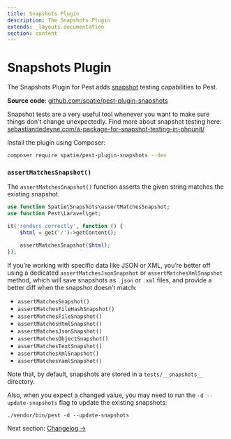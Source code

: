 ```yaml
---
title: Snapshots Plugin
description: The Snapshots Plugin
extends: _layouts.documentation
section: content
---
```


# Snapshots Plugin

The Snapshots Plugin for Pest adds [snapshot](https://github.com/spatie/phpunit-snapshot-assertions) testing capabilities to Pest.

**Source code**: [github.com/spatie/pest-plugin-snapshots](https://github.com/spatie/pest-plugin-snapshots)

Snapshot tests are a very useful tool whenever you want to make sure things don't change unexpectedly. Find more
about snapshot testing here: [sebastiandedeyne.com/a-package-for-snapshot-testing-in-phpunit/](https://sebastiandedeyne.com/a-package-for-snapshot-testing-in-phpunit/)

Install the plugin using Composer:

```bash
composer require spatie/pest-plugin-snapshots --dev
```

### `assertMatchesSnapshot()`

The `assertMatchesSnapshot()` function asserts the given string matches the existing snapshot.

```php
use function Spatie\Snapshots\assertMatchesSnapshot;
use function Pest\Laravel\get;

it('renders correctly', function () {
    $html = get('/')->getContent();

    assertMatchesSnapshot($html);
});
```

If you’re working with specific data like JSON or XML, you’re better off using a dedicated `assertMatchesJsonSnapshot` or `assertMatchesXmlSnapshot` method, which will save snapshots as `.json` or `.xml` files, and provide a better diff when the snapshot doesn’t match:

- `assertMatchesSnapshot()`
- `assertMatchesFileHashSnapshot()`
- `assertMatchesFileSnapshot()`
- `assertMatchesHtmlSnapshot()`
- `assertMatchesJsonSnapshot()`
- `assertMatchesObjectSnapshot()`
- `assertMatchesTextSnapshot()`
- `assertMatchesXmlSnapshot()`
- `assertMatchesYamlSnapshot()`

Note that, by default, snapshots are stored in a `tests/__snapshots__` directory.

Also, when you expect a changed value, you may need to run the `-d --update-snapshots` flag to update the existing snapshots:
```
./vendor/bin/pest -d --update-snapshots
```

Next section: [Changelog →](/docs/changelog)
